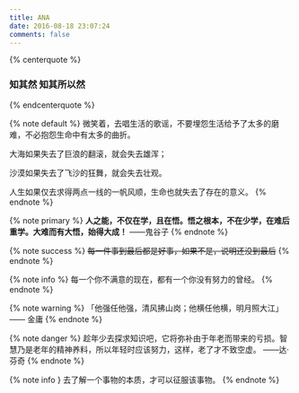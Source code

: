 ```yaml
---
title: ANA
date: 2016-08-18 23:07:24
comments: false
---
```


{% centerquote %}
### 知其然 知其所以然 ###
{% endcenterquote %}

{% note default %}
  微笑着，去唱生活的歌谣，不要埋怨生活给予了太多的磨难，不必抱怨生命中有太多的曲折。

  大海如果失去了巨浪的翻滚，就会失去雄浑；

  沙漠如果失去了飞沙的狂舞，就会失去壮观。

  人生如果仅去求得两点一线的一帆风顺，生命也就失去了存在的意义。
{% endnote %}

{% note primary %}
**人之能，不仅在学，且在悟。悟之根本，不在少学，在难后重学。大难而有大悟，始得大成！**   ——鬼谷子
{% endnote %}

{% note success %}
~~每一件事到最后都是好事，如果不是，说明还没到最后~~
{% endnote %}

{% note info %}
每一个你不满意的现在，都有一个你没有努力的曾经。
{% endnote %}

{% note warning %}
「他强任他强，清风拂山岗；他横任他横，明月照大江」  —— 金庸
{% endnote %}

{% note danger %}
趁年少去探求知识吧，它将弥补由于年老而带来的亏损。智慧乃是老年的精神养料，所以年轻时应该努力，这样，老了才不致空虚。 ——达·芬奇
{% endnote %}

{% note info }
去了解一个事物的本质，才可以征服该事物。
{% endnote %}
